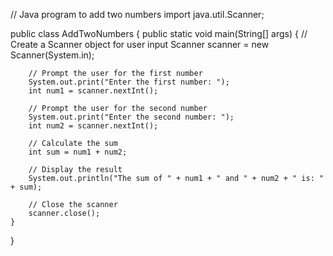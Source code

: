 // Java program to add two numbers
import java.util.Scanner;

public class AddTwoNumbers {
    public static void main(String[] args) {
        // Create a Scanner object for user input
        Scanner scanner = new Scanner(System.in);

        // Prompt the user for the first number
        System.out.print("Enter the first number: ");
        int num1 = scanner.nextInt();

        // Prompt the user for the second number
        System.out.print("Enter the second number: ");
        int num2 = scanner.nextInt();

        // Calculate the sum
        int sum = num1 + num2;

        // Display the result
        System.out.println("The sum of " + num1 + " and " + num2 + " is: " + sum);

        // Close the scanner
        scanner.close();
    }
}

